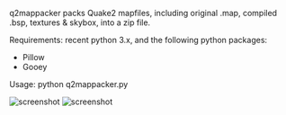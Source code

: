 q2mappacker packs Quake2 mapfiles, including original .map, compiled .bsp, textures & skybox, into a zip file.

Requirements: recent python 3.x, and the following python packages:
- Pillow
- Gooey

Usage: python q2mappacker.py

![screenshot](https://i.imgur.com/0KMaF8m.png)
![screenshot](https://i.imgur.com/pquzwqE.png)